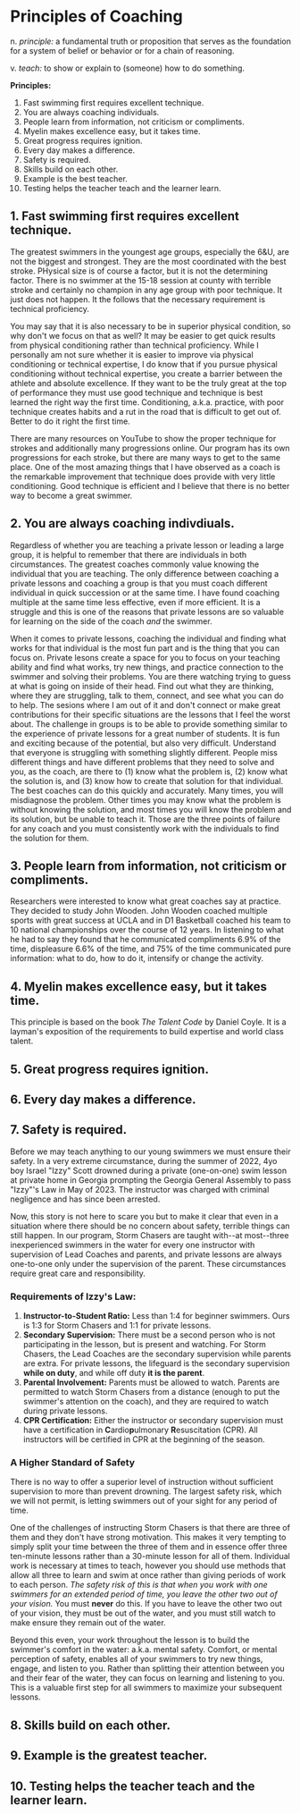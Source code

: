 # Principles of Coaching

n. *principle:* a fundamental truth or proposition that serves as the foundation for a system of belief or behavior or for a chain of reasoning.

v. *teach:* to show or explain to (someone) how to do something.

**Principles:**
1. Fast swimming first requires excellent technique.
2. You are always coaching individuals.
3. People learn from information, not criticism or compliments.
4. Myelin makes excellence easy, but it takes time.
5. Great progress requires ignition.
6. Every day makes a difference.
7. Safety is required.
8. Skills build on each other.
9. Example is the best teacher.
10. Testing helps the teacher teach and the learner learn.

## 1. Fast swimming first requires excellent technique.
The greatest swimmers in the youngest age groups, especially the 6&U, are not the biggest and strongest. They are the most coordinated with the best stroke. PHysical size is of course a factor, but it is not the determining factor. There is no swimmer at the 15-18 session at county with terrible stroke and certainly no champion in any age group with poor technique. It just does not happen. It the follows that the necessary requirement is technical proficiency.

You may say that it is also necessary to be in superior physical condition, so why don't we focus on that as well? It may be easier to get quick results from physical conditioning rather than technical proficiency. While I personally am not sure whether it is easier to improve via physical conditioning or technical expertise, I do know that if you pursue physical conditioning without technical expertise, you create a barrier between the athlete and absolute excellence. If they want to be the truly great at the top of performance they must use good technique and technique is best learned the right way the first time. Conditioning, a.k.a. practice, with poor technique creates habits and a rut in the road that is difficult to get out of. Better to do it right the first time.

There are many resources on YouTube to show the proper technique for strokes and additionally many progressions online. Our program has its own progressions for each stroke, but there are many ways to get to the same place. One of the most amazing things that I have observed as a coach is the remarkable improvement that technique does provide with very little conditioning. Good technique is efficient and I believe that there is no better way to become a great swimmer.

## 2. You are always coaching indivdiuals.
Regardless of whether you are teaching a private lesson or leading a large group, it is helpful to remember that there are individuals in both circumstances. The greatest coaches commonly value knowing the individual that you are teaching. The only difference between coaching a private lessons and coaching a group is that you must coach different individual in quick succession or at the same time. I have found coaching multiple at the same time less effective, even if more efficient. It is a struggle and this is one of the reasons that private lessons are so valuable for learning on the side of the coach *and* the swimmer.

When it comes to private lessons, coaching the individual and finding what works for that individual is the most fun part and is the thing that you can focus on. Private lesons create a space for you to focus on your teaching ability and find what works, try new things, and practice connection to the swimmer and solving their problems. You are there watching trying to guess at what is going on inside of their head. Find out what they are thinking, where they are struggling, talk to them, connect, and see what you can do to help. The sesions where I am out of it and don't connect or make great contributions for their specific situations are the lessons that I feel the worst about. The challenge in groups is to be able to provide something similar to the experience of private lessons for a great number of students. It is fun and exciting because of the potential, but also very difficult. Understand that everyone is struggling with something slightly different. People miss different things and have different problems that they need to solve and you, as the coach, are there to (1) know what the problem is, (2) know what the solution is, and (3) know how to create that solution for that individual. The best coaches can do this quickly and accurately. Many times, you will misdiagnose the problem. Other times you may know what the problem is without knowing the solution, and most times you will know the problem and its solution, but be unable to teach it. Those are the three points of failure for any coach and you must consistently work with the individuals to find the solution for them.

## 3. People learn from information, not criticism or compliments.
Researchers were interested to know what great coaches say at practice. They decided to study John Wooden. John Wooden coached multiple sports with great success at UCLA and in D1 Basketball coached his team to 10 national championships over the course of 12 years. In listening to what he had to say they found that he communicated compliments 6.9% of the time, displeasure 6.6% of the time, and 75% of the time communicated pure information: what to do, how to do it, intensify or change the activity.

## 4. Myelin makes excellence easy, but it takes time.
This principle is based on the book *The Talent Code* by Daniel Coyle. It is a layman's exposition of the requirements to build expertise and world class talent.

## 5. Great progress requires ignition.

## 6. Every day makes a difference.

## 7. Safety is required.
Before we may teach anything to our young swimmers we must ensure their safety. In a very extreme circumstance, during the summer of 2022, 4yo boy Israel "Izzy" Scott drowned during a private (one-on-one) swim lesson at private home in Georgia prompting the Georgia General Assembly to pass "Izzy"'s Law in May of 2023. The instructor was charged with criminal negligence and has since been arrested.

Now, this story is not here to scare you but to make it clear that even in a situation where there should be no concern about safety, terrible things can still happen. In our program, Storm Chasers are taught with--at most--three inexperienced swimmers in the water for every one instructor with supervision of Lead Coaches and parents, and private lessons are always one-to-one only under the supervision of the parent. These circumstances require great care and responsibility.

### Requirements of Izzy's Law:
1. **Instructor-to-Student Ratio:** Less than 1:4 for beginner swimmers. Ours is 1:3 for Storm Chasers and 1:1 for private lessons.
2. **Secondary Supervision:** There must be a second person who is not participating in the lesson, but is present and watching. For Storm Chasers, the Lead Coaches are the secondary supervision while parents are extra. For private lessons, the lifeguard is the secondary supervision **while on duty**, and while off duty **it is the parent**.
3. **Parental Involvement:** Parents must be allowed to watch. Parents are permitted to watch Storm Chasers from a distance (enough to put the swimmer's attention on the coach), and they are required to watch during private lessons.
4. **CPR Certification:** Either the instructor or secondary supervision must have a certification in **C**ardio**p**ulmonary **R**esuscitation (CPR). All instructors will be certified in CPR at the beginning of the season.

### A Higher Standard of Safety
There is no way to offer a superior level of instruction without sufficient supervision to more than prevent drowning. The largest safety risk, which we will not permit, is letting swimmers out of your sight for any period of time.

One of the challenges of instructing Storm Chasers is that there are three of them and they don't have strong motivation. This makes it very tempting to simply split your time between the three of them and in essence offer three ten-minute lessons rather than a 30-minute lesson for all of them. Individual work is necessary at times to teach, however you should use methods that allow all three to learn and swim at once rather than giving periods of work to each person. *The safety risk of this is that when you work with one swimmers for an extended period of time, you leave the other two out of your vision.* You must **never** do this. If you have to leave the other two out of your vision, they must be out of the water, and you must still watch to make ensure they remain out of the water.

Beyond this even, your work throughout the lesson is to build the swimmer's comfort in the water: a.k.a. mental safety. Comfort, or mental perception of safety, enables all of your swimmers to try new things, engage, and listen to you. Rather than splitting their attention between you and their fear of the water, they can focus on learning and listening to you. This is a valuable first step for all swimmers to maximize your subsequent lessons.

## 8. Skills build on each other.

## 9. Example is the greatest teacher.

## 10. Testing helps the teacher teach and the learner learn.

